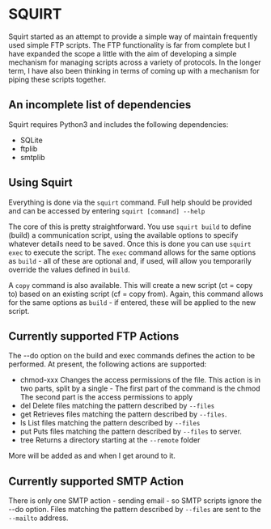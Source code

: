 # SQUIRT #
Squirt started as an attempt to provide a simple way of maintain frequently used simple FTP scripts. The FTP functionality is far from complete but I have expanded the scope a little with the aim of developing a simple mechanism for managing scripts across a variety of protocols. In the longer term, I have also been thinking in terms of coming up with a mechanism for piping these scripts together.

## An incomplete list of dependencies ##
Squirt requires Python3 and includes the following dependencies:
- SQLite
- ftplib
- smtplib

## Using Squirt ##
Everything is done via the `squirt` command. Full help should be provided and can be accessed by entering `squirt [command] --help`

The core of this is pretty straightforward. You use `squirt build` to define (build) a communication script, using the available options to specify whatever details need to be saved. Once this is done you can use `squirt exec` to execute the script. The `exec` command allows for the same options as `build` - all of these are optional and, if used, will allow you temporarily override the values defined in `build`.

A `copy` command is also available. This will create a new script (ct = copy to) based on an existing script (cf = copy from). Again, this command allows for the same options as `build` - if entered, these will be applied to the new script.
 
## Currently supported FTP Actions ##
The --do option on the build and exec commands defines the action to be performed. At present, the following actions are supported:
- chmod-xxx   Changes the access permissions of the file.
              This action is in two parts, split by a single -
              The first part of the command is the chmod
              The second part is the access permissions to apply
- del         Delete files matching the pattern described by `--files`
- get         Retrieves files matching the pattern described by `--files`. 
- ls          List files matching the pattern described by `--files`
- put         Puts files matching the pattern described by `--files` to server. 
- tree        Returns a directory starting at the `--remote` folder

More will be added as and when I get around to it.

## Currently supported SMTP Action ##
There is only one SMTP action - sending email - so SMTP scripts ignore the --do option. Files matching the pattern described by `--files` are sent to the `--mailto` address.
